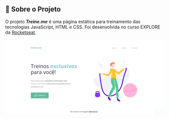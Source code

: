 ## :bookmark_tabs: Sobre o Projeto

O projeto ***Treine.me*** é uma página estática para treinamento das tecnologias JavaScript, HTML e CSS. Foi desenvolvida no curso EXPLORE da [Rocketseat](https://rocketseat.com.br/).

<div align="center">

<img src="./img/Treine.me.png" width="1200px" alt="Preview" />

</div>

